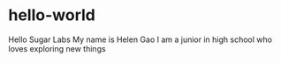 # hello-world

Hello Sugar Labs
My name is Helen Gao
I am a junior in high school who loves exploring new things

